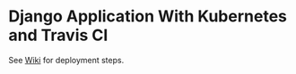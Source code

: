 # Django Application With Kubernetes and Travis CI

See [Wiki](https://github.com/cbuto/django-app-travis/wiki) for deployment steps.